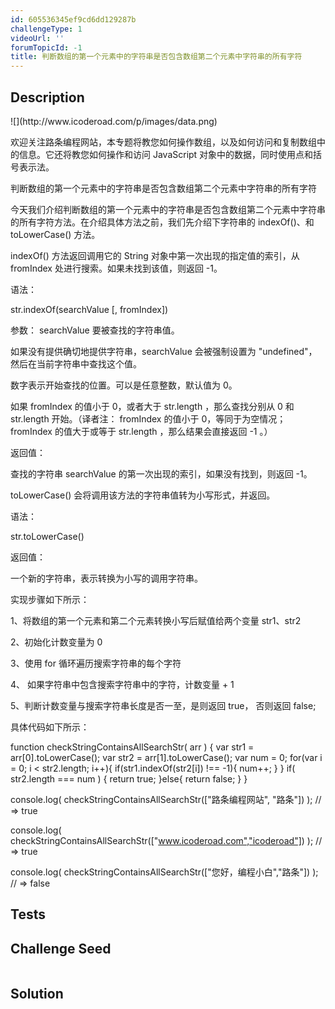 ```yaml
---
id: 605536345ef9cd6dd129287b
challengeType: 1
videoUrl: ''
forumTopicId: -1
title: 判断数组的第一个元素中的字符串是否包含数组第二个元素中字符串的所有字符
---
```


## Description
<section id='description'>
![](http://www.icoderoad.com/p/images/data.png)

欢迎关注路条编程网站，本专题将教您如何操作数组，以及如何访问和复制数组中的信息。它还将教您如何操作和访问 JavaScript 对象中的数据，同时使用点和括号表示法。

判断数组的第一个元素中的字符串是否包含数组第二个元素中字符串的所有字符

今天我们介绍判断数组的第一个元素中的字符串是否包含数组第二个元素中字符串的所有字符方法。在介绍具体方法之前，我们先介绍下字符串的 indexOf()、和 toLowerCase() 方法。

indexOf() 方法返回调用它的 String 对象中第一次出现的指定值的索引，从 fromIndex 处进行搜索。如果未找到该值，则返回 -1。

语法：

str.indexOf(searchValue [, fromIndex])

参数：
searchValue 要被查找的字符串值。

如果没有提供确切地提供字符串，searchValue 会被强制设置为 "undefined"， 然后在当前字符串中查找这个值。

数字表示开始查找的位置。可以是任意整数，默认值为 0。

如果 fromIndex 的值小于 0，或者大于 str.length ，那么查找分别从 0 和 str.length 开始。（译者注：  fromIndex 的值小于 0，等同于为空情况； fromIndex 的值大于或等于 str.length ，那么结果会直接返回 -1 。）

返回值：

查找的字符串 searchValue 的第一次出现的索引，如果没有找到，则返回 -1。

toLowerCase() 会将调用该方法的字符串值转为小写形式，并返回。

语法：

str.toLowerCase()

返回值：

一个新的字符串，表示转换为小写的调用字符串。

实现步骤如下所示：

1、将数组的第一个元素和第二个元素转换小写后赋值给两个变量 str1、str2

2、初始化计数变量为 0 

3、使用 for 循环遍历搜索字符串的每个字符

4、 如果字符串中包含搜索字符串中的字符，计数变量 + 1

5、判断计数变量与搜索字符串长度是否一至，是则返回 true， 否则返回 false;

具体代码如下所示：

function checkStringContainsAllSearchStr( arr ) {
	var str1 = arr[0].toLowerCase();
    var str2 = arr[1].toLowerCase();
    var num = 0;
    for(var i = 0; i < str2.length; i++){
      if(str1.indexOf(str2[i]) !== -1){
        num++;
      }
    }
    if( str2.length === num ) {
      return true;
    }else{
      return false;
    }
}

console.log( checkStringContainsAllSearchStr(["路条编程网站", "路条"]) );
// => true

console.log( checkStringContainsAllSearchStr(["www.icoderoad.com","icoderoad"]) );
// => true

console.log( checkStringContainsAllSearchStr(["您好，编程小白","路条"]) );
// => false

</section>

## Tests
<section id='tests'>

</section>

## Challenge Seed
<section id='challengeSeed'>

<div id='js-seed'>

```js

```

</div>



</section>

## Solution
<section id='solution'>


</section>
